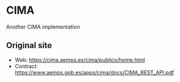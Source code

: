 # CIMA 
Another CIMA implementation

## Original site

* Web: https://cima.aemps.es/cima/publico/home.html
* Contract: https://www.aemps.gob.es/apps/cima/docs/CIMA_REST_API.pdf
